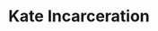 ---
title: Kate Incarceration
categories: ['incarceration']
contributors: phill and kate
excerpt: >
    "*Que Dios te bendiga y te haga un santito*. I signed the cross on his forehead, chest, shoulders, and lips, gave him one last hug and kiss, then watched him follow Kel and Carey up the stairs. After standing there for about a minute, I got in line to get strip searched. The walk to the block was long that afternoon, and will be until they say yes."
images:
    - kate-incarceration6-web.jpg
    - kate-incarceration-web.jpg
    - kate-incarceration3-web.jpg
    - kate-incarceration4-web.jpg
    - kate-incarceration7-web.jpg
featured: true
featured_order: 20
---